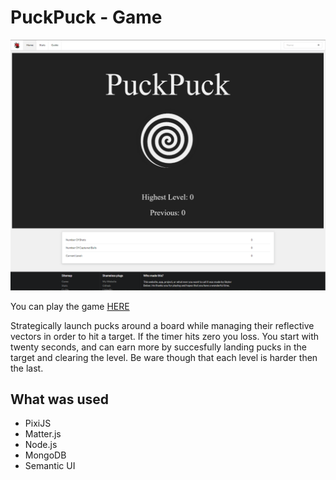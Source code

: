 # PuckPuck - Game
<p align="center">
    <img alt="PuckPuck front page" src="imgs/puckpuck-front.PNG" width="1024">
</p>


You can play the game [HERE](https://puckme.herokuapp.com/)

Strategically launch pucks around a board while managing their reflective vectors in order to hit a target. If the timer hits zero you loss. You start with twenty seconds, and can earn more by succesfully landing pucks in the target and clearing the level. Be ware though that each level is harder then the last.

## What was used
* PixiJS
* Matter.js
* Node.js
* MongoDB
* Semantic UI
